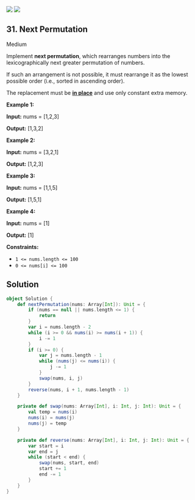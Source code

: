 [![](https://img.shields.io/github/stars/LeetCode-in-Scala/LeetCode-in-Scala?label=Stars&style=flat-square)](https://github.com/LeetCode-in-Scala/LeetCode-in-Scala)
[![](https://img.shields.io/github/forks/LeetCode-in-Scala/LeetCode-in-Scala?label=Fork%20me%20on%20GitHub%20&style=flat-square)](https://github.com/LeetCode-in-Scala/LeetCode-in-Scala/fork)

## 31\. Next Permutation

Medium

Implement **next permutation**, which rearranges numbers into the lexicographically next greater permutation of numbers.

If such an arrangement is not possible, it must rearrange it as the lowest possible order (i.e., sorted in ascending order).

The replacement must be **[in place](http://en.wikipedia.org/wiki/In-place_algorithm)** and use only constant extra memory.

**Example 1:**

**Input:** nums = [1,2,3]

**Output:** [1,3,2] 

**Example 2:**

**Input:** nums = [3,2,1]

**Output:** [1,2,3] 

**Example 3:**

**Input:** nums = [1,1,5]

**Output:** [1,5,1] 

**Example 4:**

**Input:** nums = [1]

**Output:** [1] 

**Constraints:**

*   `1 <= nums.length <= 100`
*   `0 <= nums[i] <= 100`

## Solution

```scala
object Solution {
    def nextPermutation(nums: Array[Int]): Unit = {
        if (nums == null || nums.length <= 1) {
            return
        }
        var i = nums.length - 2
        while (i >= 0 && nums(i) >= nums(i + 1)) {
            i -= 1
        }
        if (i >= 0) {
            var j = nums.length - 1
            while (nums(j) <= nums(i)) {
                j -= 1
            }
            swap(nums, i, j)
        }
        reverse(nums, i + 1, nums.length - 1)
    }

    private def swap(nums: Array[Int], i: Int, j: Int): Unit = {
        val temp = nums(i)
        nums(i) = nums(j)
        nums(j) = temp
    }

    private def reverse(nums: Array[Int], i: Int, j: Int): Unit = {
        var start = i
        var end = j
        while (start < end) {
            swap(nums, start, end)
            start += 1
            end -= 1
        }
    }
}
```